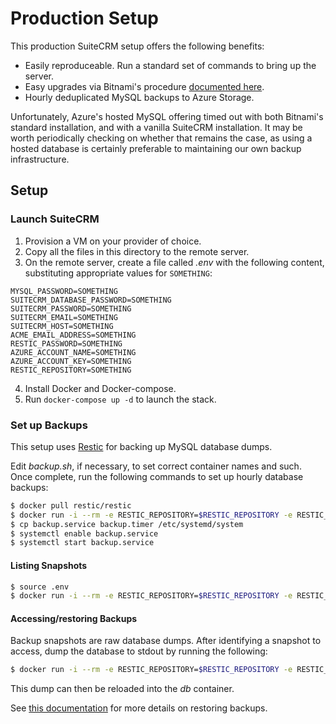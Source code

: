 # Production Setup

This production SuiteCRM setup offers the following benefits:

 * Easily reproduceable. Run a standard set of commands to bring up the server.
 * Easy upgrades via Bitnami's procedure [documented here](https://github.com/bitnami/bitnami-docker-suitecrm/#upgrade-this-application).
 * Hourly deduplicated MySQL backups to Azure Storage.

Unfortunately, Azure's hosted MySQL offering timed out with both Bitnami's standard installation, and with a vanilla SuiteCRM installation. It may be worth periodically checking on whether that remains the case, as using a hosted database is certainly preferable to maintaining our own backup infrastructure.

## Setup

### Launch SuiteCRM

1. Provision a VM on your provider of choice.
2. Copy all the files in this directory to the remote server.
3. On the remote server, create a file called _.env_ with the following content, substituting appropriate values for `SOMETHING`:

```
MYSQL_PASSWORD=SOMETHING
SUITECRM_DATABASE_PASSWORD=SOMETHING
SUITECRM_PASSWORD=SOMETHING
SUITECRM_EMAIL=SOMETHING
SUITECRM_HOST=SOMETHING
ACME_EMAIL_ADDRESS=SOMETHING
RESTIC_PASSWORD=SOMETHING
AZURE_ACCOUNT_NAME=SOMETHING
AZURE_ACCOUNT_KEY=SOMETHING
RESTIC_REPOSITORY=SOMETHING
```

4. Install Docker and Docker-compose.
5. Run `docker-compose up -d` to launch the stack.

### Set up Backups

This setup uses [Restic](https://restic.net) for backing up MySQL database dumps.

Edit _backup.sh_, if necessary, to set correct container names and such. Once complete, run the following commands to set up hourly database backups:

```bash
$ docker pull restic/restic
$ docker run -i --rm -e RESTIC_REPOSITORY=$RESTIC_REPOSITORY -e RESTIC_PASSWORD=$RESTIC_PASSWORD -e AZURE_ACCOUNT_NAME=$AZURE_ACCOUNT_NAME -e AZURE_ACCOUNT_KEY=$AZURE_ACCOUNT_KEY restic/restic init
$ cp backup.service backup.timer /etc/systemd/system
$ systemctl enable backup.service
$ systemctl start backup.service
```

#### Listing Snapshots

```bash
$ source .env
$ docker run -i --rm -e RESTIC_REPOSITORY=$RESTIC_REPOSITORY -e RESTIC_PASSWORD=$RESTIC_PASSWORD -e AZURE_ACCOUNT_NAME=$AZURE_ACCOUNT_NAME -e AZURE_ACCOUNT_KEY=$AZURE_ACCOUNT_KEY restic/restic snapshots
```

#### Accessing/restoring Backups

Backup snapshots are raw database dumps. After identifying a snapshot to access, dump the database to stdout by running the following:

```bash
$ docker run -i --rm -e RESTIC_REPOSITORY=$RESTIC_REPOSITORY -e RESTIC_PASSWORD=$RESTIC_PASSWORD -e AZURE_ACCOUNT_NAME=$AZURE_ACCOUNT_NAME -e AZURE_ACCOUNT_KEY=$AZURE_ACCOUNT_KEY restic/restic dump <snapshot ID> stdin
```

This dump can then be reloaded into the _db_ container.

See [this documentation](https://restic.readthedocs.io/en/latest/050_restore.html) for more details on restoring backups.
